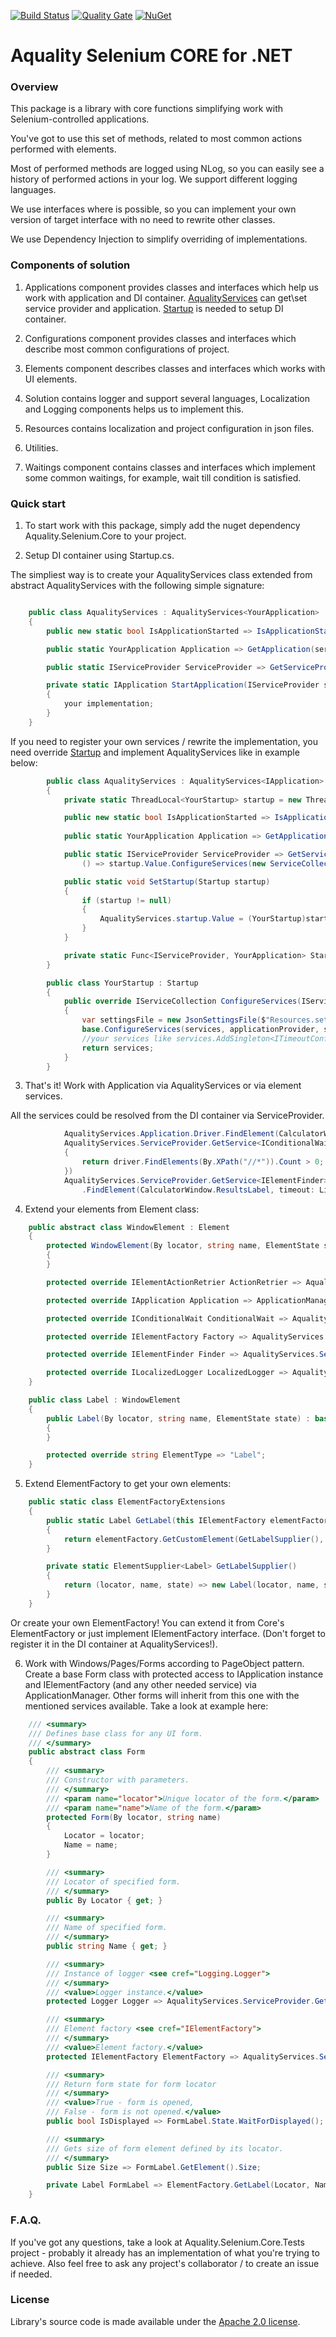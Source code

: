 [![Build Status](https://dev.azure.com/aquality-automation/aquality-automation/_apis/build/status/aquality-automation.aquality-selenium-core-dotnet?branchName=master)](https://dev.azure.com/aquality-automation/aquality-automation/_build/latest?definitionId=3&branchName=master)
[![Quality Gate](https://sonarcloud.io/api/project_badges/measure?project=aquality-automation_aquality-selenium-core-dotnet&metric=alert_status)](https://sonarcloud.io/dashboard?id=aquality-automation_aquality-selenium-core-dotnet)
[![NuGet](https://img.shields.io/nuget/v/Aquality.Selenium.Core)](https://www.nuget.org/packages/Aquality.Selenium.Core)

# Aquality Selenium CORE for .NET

### Overview

This package is a library with core functions simplifying work with Selenium-controlled applications.

You've got to use this set of methods, related to most common actions performed with elements.

Most of performed methods are logged using NLog, so you can easily see a history of performed actions in your log. We support different logging languages.

We use interfaces where is possible, so you can implement your own version of target interface with no need to rewrite other classes.

We use Dependency Injection to simplify overriding of implementations.

### Components of solution

1. Applications component provides classes and interfaces which help us work with application and DI container. [AqualityServices](https://github.com/aquality-automation/aquality-selenium-core-dotnet/blob/master/Aquality.Selenium.Core/src/Aquality.Selenium.Core/Applications/AqualityServices.cs) can get\set service provider and application. [Startup](https://github.com/aquality-automation/aquality-selenium-core-dotnet/blob/master/Aquality.Selenium.Core/src/Aquality.Selenium.Core/Applications/Startup.cs) is needed to setup DI container.

2. Configurations component provides classes and interfaces which describe most common configurations of project.

3. Elements component describes classes and interfaces which works with UI elements.

4. Solution contains logger and support several languages, Localization and Logging components helps us to implement this.

5. Resources contains localization and project configuration in json files.

6. Utilities.

7. Waitings component contains classes and interfaces which implement some common waitings, for example, wait till condition is satisfied.

### Quick start

1. To start work with this package, simply add the nuget dependency Aquality.Selenium.Core to your project.

2. Setup DI container using Startup.cs. 

The simpliest way is to create your AqualityServices class extended from abstract AqualityServices with the following simple signature:
```csharp

    public class AqualityServices : AqualityServices<YourApplication>
    {
        public new static bool IsApplicationStarted => IsApplicationStarted();

        public static YourApplication Application => GetApplication(services => StartApplication(services));

        public static IServiceProvider ServiceProvider => GetServiceProvider(services => Application);

        private static IApplication StartApplication(IServiceProvider services)
        {
            your implementation;
        }
    }
```

If you need to register your own services / rewrite the implementation, you need override [Startup](https://github.com/aquality-automation/aquality-selenium-core-dotnet/blob/master/Aquality.Selenium.Core/src/Aquality.Selenium.Core/Applications/Startup.cs) and implement AqualityServices like in example below:

```csharp
        public class AqualityServices : AqualityServices<IApplication>
        {
            private static ThreadLocal<YourStartup> startup = new ThreadLocal<YourStartup>();

            public new static bool IsApplicationStarted => IsApplicationStarted();
            
            public static YourApplication Application => GetApplication(StartApplicationFunction, () => startup.Value.ConfigureServices(new ServiceCollection(), services => Application));

            public static IServiceProvider ServiceProvider => GetServiceProvider(services => Application,
                () => startup.Value.ConfigureServices(new ServiceCollection(), services => Application));

            public static void SetStartup(Startup startup)
            {
                if (startup != null)
                {
                    AqualityServices.startup.Value = (YourStartup)startup;
                }
            }

            private static Func<IServiceProvider, YourApplication> StartApplicationFunction => (services) => your implementation;
        }

        public class YourStartup : Startup
        {
            public override IServiceCollection ConfigureServices(IServiceCollection services, Func<IServiceProvider, IApplication> applicationProvider, ISettingsFile settings = null)
            {
                var settingsFile = new JsonSettingsFile($"Resources.settings.{SpecialSettingsFile}.json", Assembly.GetExecutingAssembly());
                base.ConfigureServices(services, applicationProvider, settingsFile);
                //your services like services.AddSingleton<ITimeoutConfiguration>(new TestTimeoutConfiguration(settingsFile));
                return services;
            }
        }
```
3. That's it! Work with Application via AqualityServices or via element services.

All the services could be resolved from the DI container via ServiceProvider.

```csharp
            AqualityServices.Application.Driver.FindElement(CalculatorWindow.OneButton).Click();
            AqualityServices.ServiceProvider.GetService<IConditionalWait>().WaitFor(driver =>
            {
                return driver.FindElements(By.XPath("//*")).Count > 0;
            })
            AqualityServices.ServiceProvider.GetService<IElementFinder>()
                .FindElement(CalculatorWindow.ResultsLabel, timeout: LittleTimeout)
```

4. Extend your elements from Element class:
```csharp
    public abstract class WindowElement : Element
    {
        protected WindowElement(By locator, string name, ElementState state) : base(locator, name, state)
        {
        }

        protected override IElementActionRetrier ActionRetrier => AqualityServices.ServiceProvider.GetService<IElementActionRetrier>();

        protected override IApplication Application => ApplicationManager.Application;

        protected override IConditionalWait ConditionalWait => AqualityServices.ServiceProvider.GetService<IConditionalWait>();

        protected override IElementFactory Factory => AqualityServices.ServiceProvider.GetService<IElementFactory>();

        protected override IElementFinder Finder => AqualityServices.ServiceProvider.GetService<IElementFinder>();

        protected override ILocalizedLogger LocalizedLogger => AqualityServices.ServiceProvider.GetService<ILocalizedLogger>();
    }
```

```csharp
    public class Label : WindowElement
    {
        public Label(By locator, string name, ElementState state) : base(locator, name, state)
        {
        }

        protected override string ElementType => "Label";
    }
```

5. Extend ElementFactory to get your own elements:
```csharp
    public static class ElementFactoryExtensions
    {
        public static Label GetLabel(this IElementFactory elementFactory, By elementLocator, string elementName)
        {
            return elementFactory.GetCustomElement(GetLabelSupplier(), elementLocator, elementName);
        }

        private static ElementSupplier<Label> GetLabelSupplier()
        {
            return (locator, name, state) => new Label(locator, name, state);
        }
    }
```

Or create your own ElementFactory! You can extend it from Core's ElementFactory or just implement IElementFactory interface.
(Don't forget to register it in the DI container at AqualityServices!).

6. Work with Windows/Pages/Forms according to PageObject pattern.
Create a base Form class with protected access to IApplication instance and IElementFactory (and any other needed service) via ApplicationManager. Other forms will inherit from this one with the mentioned services available. Take a look at example here:
```csharp
    /// <summary>
    /// Defines base class for any UI form.
    /// </summary>
    public abstract class Form
    {
        /// <summary>
        /// Constructor with parameters.
        /// </summary>
        /// <param name="locator">Unique locator of the form.</param>
        /// <param name="name">Name of the form.</param>
        protected Form(By locator, string name)
        {
            Locator = locator;
            Name = name;
        }

        /// <summary>
        /// Locator of specified form.
        /// </summary>
        public By Locator { get; }

        /// <summary>
        /// Name of specified form.
        /// </summary>
        public string Name { get; }

        /// <summary>
        /// Instance of logger <see cref="Logging.Logger">
        /// </summary>
        /// <value>Logger instance.</value>
        protected Logger Logger => AqualityServices.ServiceProvider.GetService<Logger>();

        /// <summary>
        /// Element factory <see cref="IElementFactory">
        /// </summary>
        /// <value>Element factory.</value>
        protected IElementFactory ElementFactory => AqualityServices.ServiceProvider.GetService<IElementFactory>();

        /// <summary>
        /// Return form state for form locator
        /// </summary>
        /// <value>True - form is opened,
        /// False - form is not opened.</value>
        public bool IsDisplayed => FormLabel.State.WaitForDisplayed();

        /// <summary>
        /// Gets size of form element defined by its locator.
        /// </summary>
        public Size Size => FormLabel.GetElement().Size;

        private Label FormLabel => ElementFactory.GetLabel(Locator, Name);
    }

```

### F.A.Q.

If you've got any questions, take a look at Aquality.Selenium.Core.Tests project - probably it already has an implementation of what you're trying to achieve.
Also feel free to ask any project's collaborator / to create an issue if needed.


### License
Library's source code is made available under the [Apache 2.0 license](https://github.com/aquality-automation/aquality-selenium-core-dotnet/blob/master/LICENSE).
